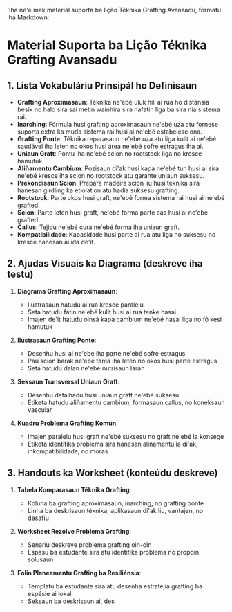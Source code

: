 'Iha ne'e mak material suporta ba lição Téknika Grafting Avansadu, formatu iha Markdown:

# Material Suporta ba Lição Téknika Grafting Avansadu

## 1. Lista Vokabuláriu Prinsipál ho Definisaun

- **Grafting Aproximasaun**: Téknika ne'ebé uluk hili ai rua ho distánsia besik no halo sira sai metin wainhira sira nafatin liga ba sira nia sistema rai.
- **Inarching**: Fórmula husi grafting aproximasaun ne'ebé uza atu fornese suporta extra ka muda sistema rai husi ai ne'ebé estabelese ona.
- **Grafting Ponte**: Téknika reparasaun ne'ebé uza atu liga kulit ai ne'ebé saudável iha leten no okos husi área ne'ebé sofre estragus iha ai.
- **Uniaun Graft**: Pontu iha ne'ebé scion no rootstock liga no kresce hamutuk.
- **Aliñamentu Cambium**: Pozisaun di'ak husi kapa ne'ebé tun husi ai sira ne'ebé kresce iha scion no rootstock atu garante uniaun suksesu.
- **Prekondisaun Scion**: Prepara madeira scion liu husi téknika sira hanesan girdling ka etiolation atu hadia suksesu grafting.
- **Rootstock**: Parte okos husi graft, ne'ebé forma sistema rai husi ai ne'ebé grafted.
- **Scion**: Parte leten husi graft, ne'ebé forma parte aas husi ai ne'ebé grafted.
- **Callus**: Tejidu ne'ebé cura ne'ebé forma iha uniaun graft.
- **Kompatibilidade**: Kapasidade husi parte ai rua atu liga ho suksesu no kresce hanesan ai ida de'it.

## 2. Ajudas Visuais ka Diagrama (deskreve iha testu)

1. **Diagrama Grafting Aproximasaun**: 
   - Ilustrasaun hatudu ai rua kresce paralelu
   - Seta hatudu fatin ne'ebé kulit husi ai rua tenke hasai
   - Imajen de'it hatudu oinsá kapa cambium ne'ebé hasai liga no fó kesi hamutuk

2. **Ilustrasaun Grafting Ponte**:
   - Desenhu husi ai ne'ebé iha parte ne'ebé sofre estragus
   - Pau scion barak ne'ebé tama iha leten no okos husi parte estragus
   - Seta hatudu dalan ne'ebé nutrisaun laran

3. **Seksaun Transversal Uniaun Graft**:
   - Desenhu detalhadu husi uniaun graft ne'ebé suksesu
   - Etiketa hatudu aliñamentu cambium, formasaun callus, no koneksaun vascular

4. **Kuadru Problema Grafting Komun**:
   - Imajen paralelu husi graft ne'ebé suksesu no graft ne'ebé la konsege
   - Etiketa identifika problema sira hanesan aliñamentu la di'ak, inkompatibilidade, no moras

## 3. Handouts ka Worksheet (konteúdu deskreve)

1. **Tabela Komparasaun Téknika Grafting**:
   - Koluna ba grafting aproximasaun, inarching, no grafting ponte
   - Linha ba deskrisaun téknika, aplikasaun di'ak liu, vantajen, no desafiu

2. **Worksheet Rezolve Problema Grafting**:
   - Senariu deskreve problema grafting oin-oin
   - Espasu ba estudante sira atu identifika problema no propoin solusaun

3. **Folin Planeamentu Grafting ba Resiliénsia**:
   - Templatu ba estudante sira atu desenha estratéjia grafting ba espésie ai lokal
   - Seksaun ba deskrisaun ai, des